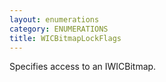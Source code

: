 ```yaml
---
layout: enumerations
category: ENUMERATIONS
title: WICBitmapLockFlags
---
```


Specifies access to an IWICBitmap.
